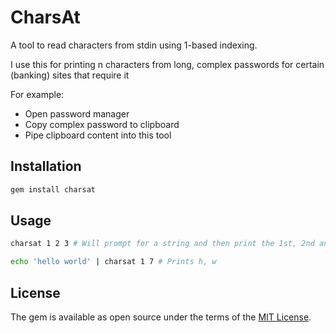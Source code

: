 # CharsAt

A tool to read characters from stdin using 1-based indexing.

I use this for printing n characters from long, complex passwords for certain (banking) sites that require it

For example:

* Open password manager
* Copy complex password to clipboard
* Pipe clipboard content into this tool

## Installation

```sh
gem install charsat
```

## Usage

```sh
charsat 1 2 3 # Will prompt for a string and then print the 1st, 2nd and 3rd character
```

```sh
echo 'hello world' | charsat 1 7 # Prints h, w
```

## License

The gem is available as open source under the terms of the [MIT License](https://opensource.org/licenses/MIT).
